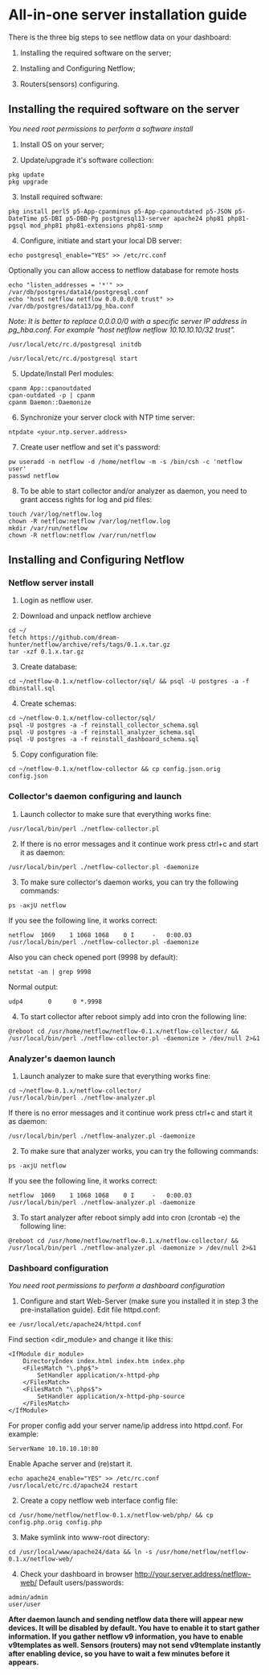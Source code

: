 # All-in-one server installation guide
There is the three big steps to see netflow data on your dashboard:

1. Installing the required software on the server;

2. Installing and Configuring Netflow;

3. Routers(sensors) configuring.

## Installing the required software on the server
*You need root permissions to perform a software install*

1. Install OS on your server;

2. Update/upgrade it's software collection:
```
pkg update
pkg upgrade
```

3. Install required software:
```
pkg install perl5 p5-App-cpanminus p5-App-cpanoutdated p5-JSON p5-DateTime p5-DBI p5-DBD-Pg postgresql13-server apache24 php81 php81-pgsql mod_php81 php81-extensions php81-snmp
```

4. Configure, initiate and start your local DB server:
```
echo postgresql_enable="YES" >> /etc/rc.conf
```

Optionally you can allow access to netflow database for remote hosts
```
echo "listen_addresses = '*'" >> /var/db/postgres/data14/postgresql.conf
echo "host netflow netflow 0.0.0.0/0 trust" >> /var/db/postgres/data13/pg_hba.conf
```
*Note: It is better to replace 0.0.0.0/0 with a specific server IP address in pg_hba.conf. For example "host netflow netflow 10.10.10.10/32 trust".*

```
/usr/local/etc/rc.d/postgresql initdb
```
```
/usr/local/etc/rc.d/postgresql start
```

5. Update/Install Perl modules:
```
cpanm App::cpanoutdated
cpan-outdated -p | cpanm
cpanm Daemon::Daemonize
```

6. Synchronize your server clock with NTP time server:
```
ntpdate <your.ntp.server.address>
```

7. Create user netflow and set it's password:
```
pw useradd -n netflow -d /home/netflow -m -s /bin/csh -c 'netflow user'
passwd netflow
```

8. To be able to start collector and/or analyzer as daemon, you need to grant access rights for log and pid files:
```
touch /var/log/netflow.log
chown -R netflow:netflow /var/log/netflow.log
mkdir /var/run/netflow
chown -R netflow:netflow /var/run/netflow
```

## Installing and Configuring Netflow

### Netflow server install

1. Login as netflow user.

2. Download and unpack netflow archieve
```
cd ~/
fetch https://github.com/dream-hunter/netflow/archive/refs/tags/0.1.x.tar.gz
tar -xzf 0.1.x.tar.gz
```

3. Create database:
```
cd ~/netflow-0.1.x/netflow-collector/sql/ && psql -U postgres -a -f dbinstall.sql
```

4. Create schemas:
```
cd ~/netflow-0.1.x/netflow-collector/sql/ 
psql -U postgres -a -f reinstall_collector_schema.sql
psql -U postgres -a -f reinstall_analyzer_schema.sql
psql -U postgres -a -f reinstall_dashboard_schema.sql
```

5. Copy configuration file:
```
cd ~/netflow-0.1.x/netflow-collector && cp config.json.orig config.json
```

### Collector's daemon configuring and launch

1. Launch collector to make sure that everything works fine:
```
/usr/local/bin/perl ./netflow-collector.pl
```

2. If there is no error messages and it continue work press ctrl+c and start it as daemon:
```
/usr/local/bin/perl ./netflow-collector.pl -daemonize
```

3. To make sure collector's daemon works, you can try the following commands:
```
ps -axjU netflow
```
If you see the following line, it works correct:
```
netflow  1069    1 1068 1068    0 I     -   0:00.03 /usr/local/bin/perl ./netflow-collector.pl -daemonize
```
Also you can check opened port (9998 by default):
```
netstat -an | grep 9998
```
Normal output:
```
udp4       0      0 *.9998
```

4. To start collector after reboot simply add into cron the following line:
```
@reboot cd /usr/home/netflow/netflow-0.1.x/netflow-collector/ && /usr/local/bin/perl ./netflow-collector.pl -daemonize > /dev/null 2>&1
```

### Analyzer's daemon launch

1. Launch analyzer to make sure that everything works fine:
```
cd ~/netflow-0.1.x/netflow-collector/
/usr/local/bin/perl ./netflow-analyzer.pl
```
If there is no error messages and it continue work press ctrl+c and start it as daemon:
```
/usr/local/bin/perl ./netflow-analyzer.pl -daemonize
```

2. To make sure that analyzer works, you can try the following commands:
```
ps -axjU netflow
```
If you see the following line, it works correct:
```
netflow  1069    1 1068 1068    0 I     -   0:00.03 /usr/local/bin/perl ./netflow-analyzer.pl -daemonize
```

3. To start analyzer after reboot simply add into cron (crontab -e) the following line:
```
@reboot cd /usr/home/netflow/netflow-0.1.x/netflow-collector/ && /usr/local/bin/perl ./netflow-analyzer.pl -daemonize > /dev/null 2>&1
```

### Dashboard configuration
*You need root permissions to perform a dashboard configuration*

1. Configure and start Web-Server (make sure you installed it in step 3 the pre-installation guide). Edit file httpd.conf:
```
ee /usr/local/etc/apache24/httpd.conf
```
Find section <dir_module> and change it like this:
```
<IfModule dir_module>
    DirectoryIndex index.html index.htm index.php
    <FilesMatch "\.php$">
        SetHandler application/x-httpd-php
    </FilesMatch>
    <FilesMatch "\.phps$">
        SetHandler application/x-httpd-php-source
    </FilesMatch>
</IfModule>
```
For proper config add your server name/ip address into httpd.conf. For example:
```
ServerName 10.10.10.10:80
```
Enable Apache server and (re)start it.
```
echo apache24_enable="YES" >> /etc/rc.conf
/usr/local/etc/rc.d/apache24 restart
```

2. Create a copy netflow web interface config file:
```
cd /usr/home/netflow/netflow-0.1.x/netflow-web/php/ && cp config.php.orig config.php
```

3. Make symlink into www-root directory:
```
cd /usr/local/www/apache24/data && ln -s /usr/home/netflow/netflow-0.1.x/netflow-web/
```

4. Check your dashboard in browser http://your.server.address/netflow-web/
Default users/passwords:
```
admin/admin
user/user
```

**After daemon launch and sending netflow data there will appear new devices.
It will be disabled by default. You have to enable it to start gather information.
If you gather netflow v9 information, you have to enable v9templates as well.
Sensors (routers) may not send v9template instantly after enabling device, so you have to wait a few minutes before it appears.**
